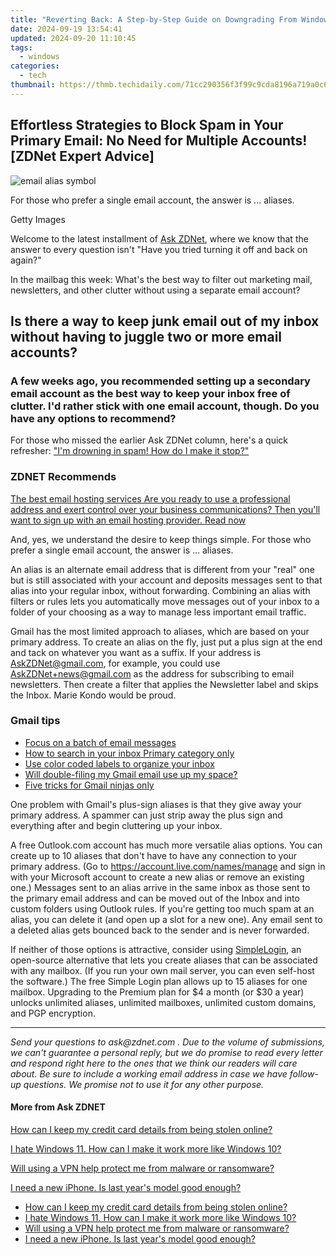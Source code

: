 ```yaml
---
title: "Reverting Back: A Step-by-Step Guide on Downgrading From Windows 11 to Windows 10 with Essential Considerations"
date: 2024-09-19 13:54:41
updated: 2024-09-20 11:10:45
tags:
  - windows
categories:
  - tech
thumbnail: https://thmb.techidaily.com/71cc290356f3f99c9cda8196a719a0c624802590499d0fd5973548883928ea07.jpg
---
```


## Effortless Strategies to Block Spam in Your Primary Email: No Need for Multiple Accounts![ZDNet Expert Advice]

![email alias symbol](https://www.zdnet.com/a/img/resize/031cb5dfd0c839cb6034aefed24379a084295458/2022/06/15/fd216892-97a3-4886-b449-d9130444b717/gettyimages-465070386-email-alias.jpg?auto=webp&width=1280)

For those who prefer a single email account, the answer is ... aliases. 

Getty Images

Welcome to the latest installment of [Ask ZDNet](https://www.zdnet.com/blog/ask-zdnet/#link={%22role%22:%22standard%22,%22href%22:%22https://www.zdnet.com/blog/ask-zdnet/%22,%22target%22:%22%5Fblank%22,%22absolute%22:%22%22,%22linkText%22:%22Ask%20ZDNet%22}), where we know that the answer to every question isn't "Have you tried turning it off and back on again?" 

In the mailbag this week: What's the best way to filter out marketing mail, newsletters, and other clutter without using a separate email account? 

## Is there a way to keep junk email out of my inbox without having to juggle two or more email accounts? 

### A few weeks ago, you recommended setting up a secondary email account as the best way to keep your inbox free of clutter. I'd rather stick with one email account, though. Do you have any options to recommend? 

For those who missed the earlier Ask ZDNet column, here's a quick refresher: ["I'm drowning in spam! How do I make it stop?"](https://www.zdnet.com/article/im-drowning-in-spam-how-do-i-make-it-stop-ask-zdnet/) 

### **ZDNET** Recommends

[The best email hosting services Are you ready to use a professional address and exert control over your business communications? Then you'll want to sign up with an email hosting provider.  Read now](https://www.zdnet.com/article/best-email-hosting/)

And, yes, we understand the desire to keep things simple. For those who prefer a single email account, the answer is ... aliases. 

An alias is an alternate email address that is different from your "real" one but is still associated with your account and deposits messages sent to that alias into your regular inbox, without forwarding. Combining an alias with filters or rules lets you automatically move messages out of your inbox to a folder of your choosing as a way to manage less important email traffic. 

Gmail has the most limited approach to aliases, which are based on your primary address. To create an alias on the fly, just put a plus sign at the end and tack on whatever you want as a suffix. If your address is AskZDNet@gmail.com, for example, you could use AskZDNet+news@gmail.com as the address for subscribing to email newsletters. Then create a filter that applies the Newsletter label and skips the Inbox. Marie Kondo would be proud. 

### Gmail tips

* [Focus on a batch of email messages](https://www.zdnet.com/article/gmail-a-very-cool-trick-for-focusing-on-a-batch-of-email-messages/)
* [How to search in your inbox Primary category only](https://www.zdnet.com/article/gmail-quick-tip-how-to-search-in-your-inbox-primary-category-only/)
* [Use color coded labels to organize your inbox](https://www.zdnet.com/article/gmail-quick-tip-use-color-coded-labels-to-add-organization-to-your-inbox/)
* [Will double-filing my Gmail email use up my space?](https://www.zdnet.com/article/will-double-filing-my-gmail-email-use-up-my-space/)
* [Five tricks for Gmail ninjas only](https://www.zdnet.com/article/five-secret-tricks-only-serious-gmail-ninjas-need-to-know/)

One problem with Gmail's plus-sign aliases is that they give away your primary address. A spammer can just strip away the plus sign and everything after and begin cluttering up your inbox. 

A free Outlook.com account has much more versatile alias options. You can create up to 10 aliases that don't have to have any connection to your primary address. (Go to <https://account.live.com/names/manage> and sign in with your Microsoft account to create a new alias or remove an existing one.) Messages sent to an alias arrive in the same inbox as those sent to the primary email address and can be moved out of the Inbox and into custom folders using Outlook rules. If you're getting too much spam at an alias, you can delete it (and open up a slot for a new one). Any email sent to a deleted alias gets bounced back to the sender and is never forwarded. 

If neither of those options is attractive, consider using [SimpleLogin](https://simplelogin.io/pricing/), an open-source alternative that lets you create aliases that can be associated with any mailbox. (If you run your own mail server, you can even self-host the software.) The free Simple Login plan allows up to 15 aliases for one mailbox. Upgrading to the Premium plan for $4 a month (or $30 a year) unlocks unlimited aliases, unlimited mailboxes, unlimited custom domains, and PGP encryption. 

---

_Send your questions to_ _ask@zdnet.com_ _. Due to the volume of submissions, we can't guarantee a personal reply, but we do promise to read every letter and respond right here to the ones that we think our readers will care about. Be sure to include a working email address in case we have follow-up questions. We promise not to use it for any other purpose._ 

#### More from Ask **ZDNET**

[How can I keep my credit card details from being stolen online?](https://www.zdnet.com/article/how-can-i-keep-my-credit-card-details-from-being-stolen-online-ask-zdnet/ "How can I keep my credit card details from being stolen online?")

[I hate Windows 11\. How can I make it work more like Windows 10?](https://www.zdnet.com/article/hate-windows-11-heres-how-to-make-it-work-more-like-windows-10/ "I hate Windows 11. How can I make it work more like Windows 10?")

[Will using a VPN help protect me from malware or ransomware?](https://www.zdnet.com/article/will-using-a-vpn-help-protect-me-from-malware-or-ransomware/ "Will using a VPN help protect me from malware or ransomware?")

[I need a new iPhone. Is last year's model good enough?](https://www.zdnet.com/article/i-need-a-new-iphone-is-last-years-model-good-enough-ask-zdnet/ "I need a new iPhone. Is last year's model good enough?")

* [How can I keep my credit card details from being stolen online?](https://www.zdnet.com/article/how-can-i-keep-my-credit-card-details-from-being-stolen-online-ask-zdnet/ "How can I keep my credit card details from being stolen online?")
* [I hate Windows 11\. How can I make it work more like Windows 10?](https://www.zdnet.com/article/hate-windows-11-heres-how-to-make-it-work-more-like-windows-10/ "I hate Windows 11. How can I make it work more like Windows 10?")
* [Will using a VPN help protect me from malware or ransomware?](https://www.zdnet.com/article/will-using-a-vpn-help-protect-me-from-malware-or-ransomware/ "Will using a VPN help protect me from malware or ransomware?")
* [I need a new iPhone. Is last year's model good enough?](https://www.zdnet.com/article/i-need-a-new-iphone-is-last-years-model-good-enough-ask-zdnet/ "I need a new iPhone. Is last year's model good enough?")

<ins class="adsbygoogle"
     style="display:block"
     data-ad-format="autorelaxed"
     data-ad-client="ca-pub-7571918770474297"
     data-ad-slot="1223367746"></ins>



<ins class="adsbygoogle"
     style="display:block"
     data-ad-client="ca-pub-7571918770474297"
     data-ad-slot="8358498916"
     data-ad-format="auto"
     data-full-width-responsive="true"></ins>
